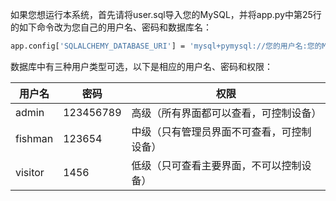如果您想运行本系统，首先请将user.sql导入您的MySQL，并将app.py中第25行的如下命令改为您自己的用户名、密码和数据库名：

```bash
app.config['SQLALCHEMY_DATABASE_URI'] = 'mysql+pymysql://您的用户名:您的MySQL密码@localhost/您的数据库名'
```

数据库中有三种用户类型可选，以下是相应的用户名、密码和权限：

| 用户名  | 密码      | 权限                                       |
| ------- | --------- | ------------------------------------------ |
| admin   | 123456789 | 高级（所有界面都可以查看，可控制设备）     |
| fishman | 123654    | 中级（只有管理员界面不可查看，可控制设备） |
| visitor | 1456      | 低级（只可查看主要界面，不可以控制设备）   |



